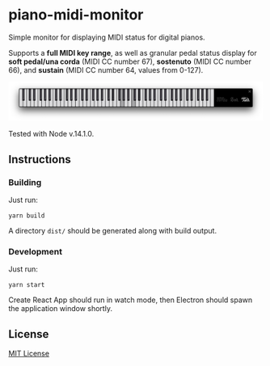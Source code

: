# piano-midi-monitor

Simple monitor for displaying MIDI status for digital pianos.

Supports a **full MIDI key range**, as well as
granular pedal status display for **soft pedal/una corda** (MIDI CC number 67),
**sostenuto** (MIDI CC number 66), and **sustain** (MIDI CC number 64, values from 0-127).

![Screenshot](./docs/screenshot.png)

Tested with Node v.14.1.0.

## Instructions

### Building

Just run:

```shell script
yarn build
```

A directory `dist/` should be generated along with build output.

### Development

Just run:

```shell script
yarn start
```

Create React App should run in watch mode, then Electron should spawn the application window shortly.

## License

[MIT License](./LICENSE)
